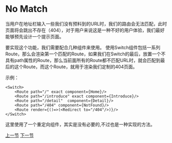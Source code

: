 No Match
=====

当用户在地址栏输入一些我们没有预料到的URL时，我们的路由会无法匹配，此时页面将会跳出不存在（404），对于用户来说这是一种不好的用户体验，我们最好能够预先设计一个提示页面。

要实现这个功能，我们需要配合几种组件来使用。
使用Switch组件包括一系列Route，那么会渲染第一个匹配的Route，如果我们在Switch的最后，放置一个不具有path属性的Route，那么当前面所有的Route都不匹配URL时，就会匹配到最后的这个Route，而这个Route，就用于渲染我们定制的404页面。

示例：

    <Switch>
        <Route path="/" exact component={Home}/>
        <Route path="/introduce" exact component={Introduce}/>
        <Route path="/detail"  component={Detail}/>
        <Route path="/404" component={NotFound}/>
        <Route render={()=>(<Redirect to="/404"/>)}/>
    </Switch>

这里使用了一个重定向组件，其实是没有必要的,不过也是一种实现的方法。

[上一节](/detail/4)
[下一节](/detail/6)